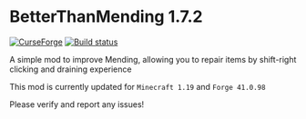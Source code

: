 BetterThanMending 1.7.2
=========
[![ CurseForge](http://cf.way2muchnoise.eu/264738.svg)](https://minecraft.curseforge.com/projects/better-than-mending) [![Build status](https://github.com/legobmw99/BetterThanMending/actions/workflows/forge.yml/badge.svg)](https://github.com/legobmw99/BetterThanMending/actions)

A simple mod to improve Mending, allowing you to repair items by shift-right clicking and draining experience

This mod is currently updated for `Minecraft 1.19` and `Forge 41.0.98`

Please verify and report any issues!
